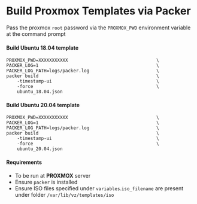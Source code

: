 # Build Proxmox Templates via Packer
Pass the proxmox `root` password via the `PROXMOX_PWD` environment variable at the command prompt

####  Build Ubuntu 18.04 template
```shell
PROXMOX_PWD=XXXXXXXXXXX                                 \
PACKER_LOG=1                                            \
PACKER_LOG_PATH=logs/packer.log                         \
packer build                                            \
    -timestamp-ui                                       \
    -force                                              \
    ubuntu_18.04.json
```

####  Build Ubuntu 20.04 template
```shell
PROXMOX_PWD=XXXXXXXXXXX                                 \
PACKER_LOG=1                                            \
PACKER_LOG_PATH=logs/packer.log                         \
packer build                                            \
    -timestamp-ui                                       \
    -force                                              \
    ubuntu_20.04.json
```

#### Requirements
- To be run at **PROXMOX** server
- Ensure `packer` is installed
- Ensure ISO files specified under `variables`.`iso_filename` are present under folder `/var/lib/vz/templates/iso`
